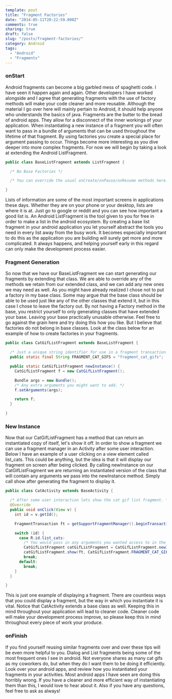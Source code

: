 ```yaml
---
template: post
title: "Fragment Factories"
date: "2014-05-11T20:22:59.000Z"
comments: true
sharing: true
draft: false
slug: "/posts/fragment-factories/"
category: Android
tags:
  - "Android"
  - "Fragments"
---
```


### onStart
Android fragments can become a big garbled mess of spaghetti code. I have seen it happen again and again. Other developers I have worked alongside and I agree that generating fragments with the use of factory methods will make your code cleaner and more reusable. Although the material I go over here will mainly pertain to Android, it should help anyone who understands the basics of java. Fragments are the butter to the bread of android apps. They allow for a disconnect of the inner workings of your application. When instantiating a new instance of a fragment you will often want to pass in a bundle of arguments that can be used throughout the lifetime of that fragment. By using factories you create a special place for argument passing to occur. Things become more interesting as you dive deeper into more complex fragments. For now we will begin by taking a look at extending the Android ListFragment.


```java An Example ListFragment
public class BaseListFragment extends ListFragment {

  /* No Base Factories */

  /* You can override the usual onCreate/onPause/onResume methods here. */

}
```

Lists of information are some of the most important screens in applications these days. Whether they are on your phone or your desktop, lists are where it is at. Just go to google or reddit and you can see how important a good list is. An Android ListFragment is the tool given to you for free in order to make a list in the android ecosystem. By creating a base list fragment in your android application you let yourself abstract the tools you need in every list away from the busy work. It becomes especially important to do this as the application you are building will surely get more and more complicated. It always happens, and helping yourself early in this regard can only make the development process easier.

### Fragment Generation
So now that we have our BaseListFragment we can start generating our fragments by extending that class. We are able to override any of the methods we retain from our extended class, and we can add any new ones we may need as well. As you might have already realized I chose not to put a factory in my base class. Some may argue that the base class should be able to be used just like any of the other classes that extend it, but in this case I chose to leave the factory out. By not having a Factory method in the base, you restrict yourself to only generating classes that have extended your base. Leaving your base practically unusable otherwise. Feel free to go against the grain here and try doing this how you like. But I believe that factories do not belong in base classes. Look at the class below for an example of how to create factories in your fragments.

```java A Fragment Factory
public class CatGifListFragment extends BaseListFragment {

  /* Just a unique string identifier for use in a fragment transaction. */
  public static final String FRAGMENT_CAT_GIFS = "fragment_cat_gifs";

  public static CatGifListFragment newInstance() {
    CatGifListFragment f = new CatGifListFragment();

    Bundle args = new Bundle();
    /* Any extra arguments you might want to add. */
    f.setArguments(args);

    return f;
  }

}
```

### New Instance
Now that our CatGifListFragment has a method that can return an instantiated copy of itself, let's show it off. In order to show a fragment we can use a fragment manager in an Activity after some user interaction. Below I have an example of a user clicking on a view element called list_cats. This could be anything, but the idea is that it will display our fragment on screen after being clicked. By calling newInstance on our CatGifListFragment we are returning an instantiated version of the class that will contain any arguments we pass into the newInstance method. Simply call show after generating the fragment to display it.

```java New Fragment Instance
public class CatActivity extends BaseActivity {

  /* After some user interaction lets show the cat gif list fragment. */
  @Override
  public void onClick(View v) {
    int id = v.getId();

    FragmentTransaction ft = getSupportFragmentManager().beginTransaction();

    switch (id) {
      case R.id.list_cats:
        /* You would pass in any arguments you wanted access to in the fragment here. */
        CatGifListFragment catGifListFragment = CatGifListFragment.newInstance();
        catGifListFragment.show(ft, CatGifListFragment.FRAGMENT_CAT_GIFS);
        break;
      default:
        break;
    }
  }

}
```

This is just one example of displaying a fragment. There are countless ways that you could display a fragment, but the way in which you instantiate it is vital. Notice that CatActivity extends a base class as well. Keeping this in mind throughout your application will lead to cleaner code. Cleaner code will make your development process improve, so please keep this in mind throughout every piece of work your produce.

### onFinish
If you find yourself reusing similar fragments over and over these tips will be even more helpful to you. Dialog and List fragments being some of the most frequent ones I see in android. Not everyone shares as many cat gifs as my coworkers do, but when they do I want them to be doing it efficiently. Look over your android apps, and review how you instantiated your fragments in your activities. Most android apps I have seen are doing this horribly wrong. If you have a cleaner and more efficient way of instantiating them than this, I would love to hear about it. Also if you have any questions, feel free to ask as always!
